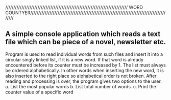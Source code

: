 //////////////////////////////////////////////////////////////////////////// WORD COUNTYER/////////////////////////////////////////////////////////////////////////////////////////

A simple console application which reads a text file which can be
piece of a novel, newsletter etc. 
--
Program  is used to read individual words from such files and insert it into a
circular singly linked list, if it is a new word. If that word is already encountered before its
counter must be increased by 1. The list must always be ordered alphabetically. In other
words when inserting the new word, it is also inserted to the right place so alphabetical order
is not broken.
After reading and processing is over, the program gives two options to the user.
a. List the most popular words
b. List total number of words.
c. Print the counter value of a specific word
